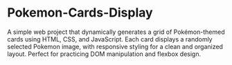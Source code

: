 # Pokemon-Cards-Display
A simple web project that dynamically generates a grid of Pokémon-themed cards using HTML, CSS, and JavaScript. Each card displays a randomly selected Pokemon image, with responsive styling for a clean and organized layout. Perfect for practicing DOM manipulation and flexbox design.
